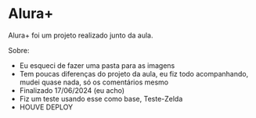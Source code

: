 # Alura+
Alura+ foi um projeto realizado junto da aula.

Sobre:
  - Eu esqueci de fazer uma pasta para as imagens
  - Tem poucas diferenças do projeto da aula, eu fiz todo acompanhando, mudei quase nada, só os comentários mesmo
  - Finalizado 17/06/2024 (eu acho)
  - Fiz um teste usando esse como base, Teste-Zelda
  - HOUVE DEPLOY
  
